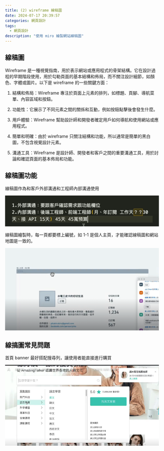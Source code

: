 ```yaml
---
title: (2) wireframe 線稿圖
date: 2024-07-17 20:39:57
categories: 網頁設計
tags:
  - 網頁設計
description: "使用 miro 繪製網站線稿圖"
---
```


## 線稿圖

Wireframe 是一種視覺指南，用於表示網站或應用程式的骨架結構。它在設計過程的早期階段使用，用於勾勒頁面的基本結構和佈局，而不關注設計細節，如顏色、字體或圖片。以下是 wireframe 的一些關鍵方面：

1. 結構和佈局：Wireframe 專注於頁面上元素的排列，如標題、頁腳、導航菜單、內容區域和按鈕。

2. 功能性：它展示了不同元素之間的關係和互動，例如按鈕點擊後會發生什麼。

3. 用戶體驗：Wireframe 幫助設計師和開發者確定用戶如何導航和使用網站或應用程式。

4. 簡單和明確：由於 wireframe 只關注結構和功能，所以通常是簡單的黑白圖，不包含視覺設計元素。

5. 溝通工具：Wireframe 是設計師、開發者和客戶之間的重要溝通工具，用於討論和確認頁面的基本佈局和功能。

## 線稿圖功能

線稿圖作為和客戶外部溝通和工程師內部溝通使用

![](../images/web-design/notion-17.png)

線稿圖繪製時，每一頁都要標上編號，如 1-1 是個人主頁，才能確認線稿圖和網站地圖是一致的。

![](../images/web-design/notion-18.png)

## 線搞圖常見問題

首頁 banner 最好搭配搜尋列，讓使用者能直接進行購買

![](../images/web-design/notion-43.png)
